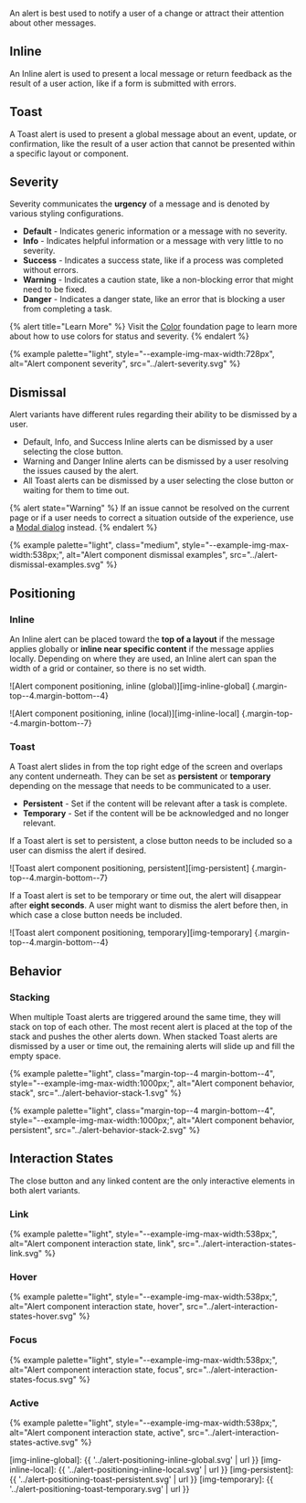 An alert is best used to notify a user of a change or attract their attention 
about other messages.

## Inline

An Inline alert is used to present a local message or return feedback as the 
result of a user action, like if a form is submitted with errors.

## Toast

A Toast alert is used to present a global message about an event, update, or 
confirmation, like the result of a user action that cannot be presented within a 
specific layout or component.

## Severity

Severity communicates the **urgency** of a message and is denoted by various styling configurations.

- **Default** - Indicates generic information or a message with no severity.
- **Info** - Indicates helpful information or a message with very little to no 
  severity.
- **Success** - Indicates a success state, like if a process was completed 
  without errors.
- **Warning** - Indicates a caution state, like a non-blocking error that might 
  need to be fixed.
- **Danger** - Indicates a danger state, like an error that is blocking a user 
  from completing a task.

{% alert title="Learn More" %}
Visit the [Color][color] foundation page to learn more about how to use colors 
for status and severity.
{% endalert %}

{% example palette="light",
           style="--example-img-max-width:728px",
           alt="Alert component severity",
           src="../alert-severity.svg" %}

## Dismissal

Alert variants have different rules regarding their ability to be dismissed by a user.

- Default, Info, and Success Inline alerts can be dismissed by a user selecting 
  the close button.
- Warning and Danger Inline alerts can be dismissed by a user resolving the 
  issues caused by the alert.
- All Toast alerts can be dismissed by a user selecting the close button or 
  waiting for them to time out.

{% alert state="Warning" %}
If an issue cannot be resolved on the current page or if a user needs to correct 
a situation outside of the experience, use a [Modal dialog][dialog] instead.
{% endalert %}

{% example palette="light",
           class="medium",
           style="--example-img-max-width:538px;",
           alt="Alert component dismissal examples",
           src="../alert-dismissal-examples.svg" %}

## Positioning

### Inline

An Inline alert can be placed toward the **top of a layout** if the 
message applies globally or **inline near specific content** if the 
message applies locally. Depending on where they are used, an Inline alert can 
span the width of a grid or container, so there is no set width.

![Alert component positioning, inline (global)][img-inline-global] {.margin-top--4.margin-bottom--4}

![Alert component positioning, inline (local)][img-inline-local] {.margin-top--4.margin-bottom--7}

### Toast

A Toast alert slides in from the top right edge of the screen and overlaps any 
content underneath. They can be set as **persistent** or **temporary** depending 
on the message that needs to be communicated to a user.

- **Persistent** - Set if the content will be relevant after a task is complete.
- **Temporary** - Set if the content will be be acknowledged and no 
  longer relevant.

If a Toast alert is set to persistent, a close button needs to be included so a 
user can dismiss the alert if desired.

![Toast alert component positioning, persistent][img-persistent] {.margin-top--4.margin-bottom--7}

If a Toast alert is set to be temporary or time out, the alert will disappear 
after **eight seconds**. A user might want to dismiss the alert before then, in 
which case a close button needs be included.

![Toast alert component positioning, temporary][img-temporary] {.margin-top--4.margin-bottom--4}

## Behavior

### Stacking

When multiple Toast alerts are triggered around the same time, they will stack 
on top of each other. The most recent alert is placed at the top of the stack 
and pushes the other alerts down. When stacked Toast alerts are dismissed by a 
user or time out, the remaining alerts will slide up and fill the empty space.

{% example palette="light",
           class="margin-top--4 margin-bottom--4",
           style="--example-img-max-width:1000px;",
           alt="Alert component behavior, stack",
           src="../alert-behavior-stack-1.svg" %}

{% example palette="light",
           class="margin-top--4 margin-bottom--4",
           style="--example-img-max-width:1000px;",
           alt="Alert component behavior, persistent",
           src="../alert-behavior-stack-2.svg" %}

## Interaction States

The close button and any linked content are the only interactive elements in 
both alert variants.

### Link

{% example palette="light",
           style="--example-img-max-width:538px;",
           alt="Alert component interaction state, link",
           src="../alert-interaction-states-link.svg" %}

### Hover

{% example palette="light",
           style="--example-img-max-width:538px;",
           alt="Alert component interaction state, hover",
           src="../alert-interaction-states-hover.svg" %}

### Focus

{% example palette="light",
           style="--example-img-max-width:538px;",
           alt="Alert component interaction state, focus",
           src="../alert-interaction-states-focus.svg" %}


### Active

{% example palette="light",
           style="--example-img-max-width:538px;",
           alt="Alert component interaction state, active",
           src="../alert-interaction-states-active.svg" %}


[color]: https://ux.redhat.com/foundations/color/
[dialog]: https://ux.redhat.com/components/dialog/

[img-inline-global]: {{ '../alert-positioning-inline-global.svg' | url }}
[img-inline-local]: {{ '../alert-positioning-inline-local.svg' | url }}
[img-persistent]: {{ '../alert-positioning-toast-persistent.svg' | url }}
[img-temporary]: {{ '../alert-positioning-toast-temporary.svg' | url }}

